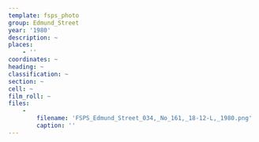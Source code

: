 ```yaml
---
template: fsps_photo
group: Edmund_Street
year: '1980'
description: ~
places:
    - ''
coordinates: ~
heading: ~
classification: ~
section: ~
cell: ~
film_roll: ~
files:
    -
        filename: 'FSPS_Edmund_Street_034,_No_161,_18-12-L,_1980.png'
        caption: ''
---
```

